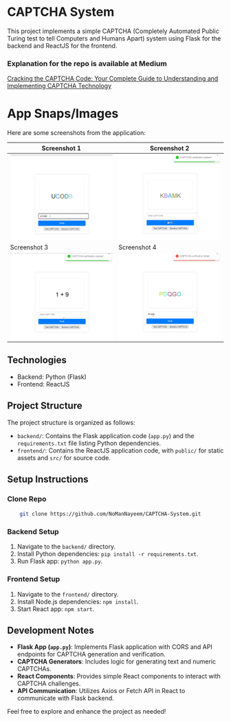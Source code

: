 # CAPTCHA System

This project implements a simple CAPTCHA (Completely Automated Public Turing test to tell Computers and Humans Apart) system using Flask for the backend and ReactJS for the frontend.



### Explanation for the repo is available at Medium
[Cracking the CAPTCHA Code: Your Complete Guide to Understanding and Implementing CAPTCHA Technology](https://medium.com/@nomannayeem/cracking-the-captcha-code-your-complete-guide-to-understanding-and-implementing-captcha-technology-cf606367e8af)



# App Snaps/Images

Here are some screenshots from the application:

| Screenshot 1 | Screenshot 2 |
| --- | --- |
| ![Screenshot 1](./ScreenSnaps/Screenshot1.png) | ![Screenshot 2](./ScreenSnaps/Screenshot2.png) |
| Screenshot 3 | Screenshot 4 |
| ![Screenshot 3](./ScreenSnaps/Screenshot3.png) | ![Screenshot 4](./ScreenSnaps/Screenshot4.png) |





## Technologies

- Backend: Python (Flask)
- Frontend: ReactJS

## Project Structure

The project structure is organized as follows:

- `backend/`: Contains the Flask application code (`app.py`) and the `requirements.txt` file listing Python dependencies.
- `frontend/`: Contains the ReactJS application code, with `public/` for static assets and `src/` for source code.

## Setup Instructions

### Clone Repo
```bash
    git clone https://github.com/NoManNayeem/CAPTCHA-System.git


```

### Backend Setup

1. Navigate to the `backend/` directory.
2. Install Python dependencies: `pip install -r requirements.txt`.
3. Run Flask app: `python app.py`.

### Frontend Setup

1. Navigate to the `frontend/` directory.
2. Install Node.js dependencies: `npm install`.
3. Start React app: `npm start`.

## Development Notes

- **Flask App (`app.py`)**: Implements Flask application with CORS and API endpoints for CAPTCHA generation and verification.
- **CAPTCHA Generators**: Includes logic for generating text and numeric CAPTCHAs.
- **React Components**: Provides simple React components to interact with CAPTCHA challenges.
- **API Communication**: Utilizes Axios or Fetch API in React to communicate with Flask backend.

Feel free to explore and enhance the project as needed!
